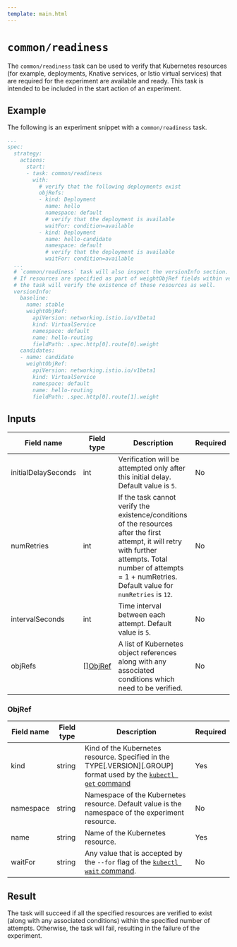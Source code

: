 ```yaml
---
template: main.html
---
```


# `common/readiness`
The `common/readiness` task can be used to verify that Kubernetes resources (for example, deployments, Knative services, or Istio virtual services) that are required for the experiment are available and ready. This task is intended to be included in the start action of an experiment.

## Example
The following is an experiment snippet with a `common/readiness` task.

```yaml
...
spec:
  strategy:
    actions:
      start:
      - task: common/readiness
        with:
          # verify that the following deployments exist
          objRefs:
          - kind: Deployment
            name: hello
            namespace: default 
            # verify that the deployment is available
            waitFor: condition=available
          - kind: Deployment
            name: hello-candidate
            namespace: default
            # verify that the deployment is available
            waitFor: condition=available
  ...
  # `common/readiness` task will also inspect the versionInfo section.
  # If resources are specified as part of weightObjRef fields within versionInfo, 
  # the task will verify the existence of these resources as well.
  versionInfo:
    baseline:
      name: stable
      weightObjRef:
        apiVersion: networking.istio.io/v1beta1
        kind: VirtualService
        namespace: default
        name: hello-routing
        fieldPath: .spec.http[0].route[0].weight
    candidates:
    - name: candidate
      weightObjRef:
        apiVersion: networking.istio.io/v1beta1
        kind: VirtualService
        namespace: default
        name: hello-routing
        fieldPath: .spec.http[0].route[1].weight
```

## Inputs
| Field name | Field type | Description | Required |
| ----- | ---- | ----------- | -------- |
| initialDelaySeconds | int | Verification will be attempted only after this initial delay. Default value is `5`. | No |
| numRetries | int | If the task cannot verify the existence/conditions of the resources after the first attempt, it will retry with further attempts. Total number of attempts = 1 + numRetries. Default value for `numRetries` is `12`. | No |
| intervalSeconds | int | Time interval between each attempt. Default value is `5`. | No |
| objRefs | [][ObjRef](#objref) | A list of Kubernetes object references along with any associated conditions which need to be verified. | No |

### ObjRef
| Field name | Field type | Description | Required |
| ----- | ---- | ----------- | -------- |
| kind | string | Kind of the Kubernetes resource. Specified in the TYPE[.VERSION][.GROUP] format used by the [`kubectl get` command](https://kubernetes.io/docs/reference/generated/kubectl/kubectl-commands#get) | Yes |
| namespace | string | Namespace of the Kubernetes resource. Default value is the namespace of the experiment resource. | No |
| name | string | Name of the Kubernetes resource. | Yes |
| waitFor | string | Any value that is accepted by the `--for` flag of the [`kubectl wait` command](https://kubernetes.io/docs/reference/generated/kubectl/kubectl-commands#wait). | No |


## Result
The task will succeed if all the specified resources are verified to exist (along with any associated conditions) within the specified number of attempts. Otherwise, the task will fail, resulting in the failure of the experiment.